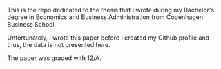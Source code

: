 This is the repo dedicated to the thesis that I wrote during my Bachelor's degree in Economics and Business Administration from Copenhagen Business School. 

Unfortunately, I wrote this paper before I created my Github profile and thus, the data is not presented here. 

The paper was graded with 12/A. 

